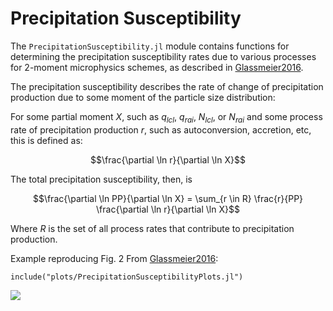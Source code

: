 # Precipitation Susceptibility

The `PrecipitationSusceptibility.jl` module contains functions for determining
the precipitation susceptibility rates due to various processes for 2-moment
microphysics schemes, as described in [Glassmeier2016](@cite).

The precipitation susceptibility describes the rate of change of precipitation
production due to some moment of the particle size distribution:

For some partial moment $X$, such as $q_{lcl}$, $q_{rai}$, $N_{lcl}$, or $N_{rai}$
and some process rate of precipitation production $r$, such as autoconversion,
accretion, etc, this is defined as:
```math
\frac{\partial \ln r}{\partial \ln X}
```

The total precipitation susceptibility, then, is
```math
\frac{\partial \ln PP}{\partial \ln X} = \sum_{r \in R}
    \frac{r}{PP} \frac{\partial \ln r}{\partial \ln X}
```

Where $R$ is the set of all process rates that contribute to precipitation production.


Example reproducing Fig. 2 From [Glassmeier2016](@cite):

```@example
include("plots/PrecipitationSusceptibilityPlots.jl")
```
![](Glassmeier-Lohmann_Fig2.svg)
